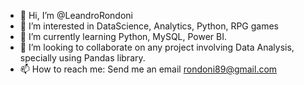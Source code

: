 - 👋 Hi, I’m @LeandroRondoni
- 👀 I’m interested in DataScience, Analytics, Python, RPG games
- 🌱 I’m currently learning Python, MySQL, Power BI.
- 💞️ I’m looking to collaborate on any project involving Data Analysis, specially using Pandas library.
- 📫 How to reach me: Send me an email rondoni89@gmail.com

<!---
LeandroRondoni/LeandroRondoni is a ✨ special ✨ repository because its `README.md` (this file) appears on your GitHub profile.
You can click the Preview link to take a look at your changes.
--->
